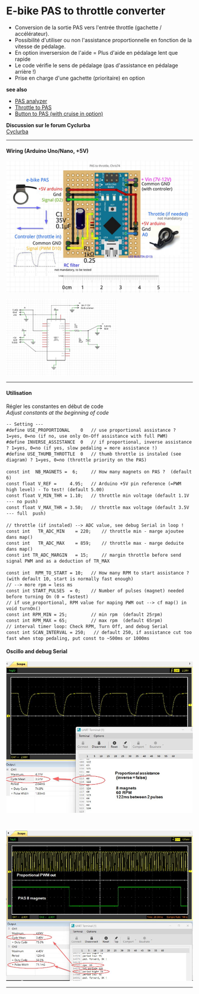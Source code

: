 # E-bike PAS to throttle converter
- Conversion de la sortie PAS vers l'entrée throttle (gachette / accélérateur).  
- Possibilité d'utiliser ou non l'assistance proportionnelle en fonction de la vitesse de pédalage.  
- En option inversersion de l'aide  = Plus d'aide en pédalage lent que rapide  
- Le code vérifie le sens de pédalage (pas d'assistance en pédalage arrière !)
- Prise en charge d'une gachette (prioritaire) en option


**see also**  
- [PAS analyzer](https://github.com/Chris741233/PAS_analyzer)
- [Throttle to PAS](https://github.com/Chris741233/throttle-to-PAS)
- [Button to PAS (with cruise in option)](https://github.com/Chris741233/button-to-PAS)


**Discussion sur le forum Cyclurba**  
[Cyclurba](https://cyclurba.fr/forum/forum_discussion.php?from=41&messageID=742211#)

---

 #### Wiring (Arduino Uno/Nano, +5V)

<p align="left">
  <img src="./PAS_to_throttle/img/diagram_PAS_to_throttle.jpg" width="700" title="Arduino pinouts">
</p>

<p align="left">
  <img src="./PAS_to_throttle/img/diagram_PAS_to_throttle_2.jpg" width="300" title="Arduino pinouts">
</p>

---

#### Utilisation
Régler les constantes en début de code \
*Adjust constants at the beginning of code*

```
-- Setting ---
#define USE_PROPORTIONAL    0   // use proportional assistance ? 1=yes, 0=no (if no, use only On-Off assistance with full PWM)
#define INVERSE_ASSISTANCE  0   // if proportional, inverse assistance ? 1=yes, 0=no (if yes, slow pedaling = more assistance !)
#define USE_THUMB_THROTTLE  0   // thumb throttle is instaled (see diagram) ? 1=yes, 0=no (throttle priority on the PAS)

const int  NB_MAGNETS =  6;     // How many magnets on PAS ?  (default 6)
const float V_REF =     4.95;   // Arduino +5V pin reference (=PWM high level) - To test! (default 5.00)
const float V_MIN_THR = 1.10;   // throttle min voltage (default 1.1V --- no push)
const float V_MAX_THR = 3.50;   // throttle max voltage (default 3.5V --- full  push)

// throttle (if instaled) --> ADC value, see debug Serial in loop !
const int   TR_ADC_MIN    = 220;    // throttle min - marge ajoutee dans map()
const int   TR_ADC_MAX    = 859;    // throttle max - marge deduite dans map()
const int TR_ADC_MARGIN   = 15;     // margin throttle before send signal PWM and as a deduction of TR_MAX

const int  RPM_TO_START = 10;   // How many RPM to start assistance ? (with default 10, start is normally fast enough)
// --> more rpm = less ms
const int START_PULSES  = 0;    // Number of pulses (magnet) needed before turning On (0 = fastest)
// if use_proportional, RPM value for maping PWM out --> cf map() in void turnOn()
const int RPM_MIN = 25;         // min rpm  (default 25rpm)
const int RPM_MAX = 65;         // max rpm  (default 65rpm)
// interval timer loop: Check RPM, Turn Off, and debug Serial
const int SCAN_INTERVAL = 250;   // default 250, if assistance cut too fast when stop pedaling, put const to ~500ms or 1000ms

```

#### Oscillo and debug Serial
<p align="left">
  <img src="./PAS_to_throttle/img/oscillo_60_rpm.jpg" width="700" title="Oscillo">
</p>

<br>

<p align="left">
  <img src="./PAS_to_throttle/img/oscillo_60_rpm_2.jpg" width="700" title="Oscillo">
</p>

---

